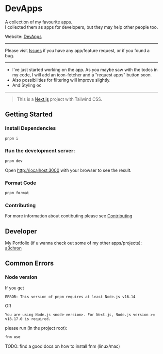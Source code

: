 # DevApps

A collection of my favourite apps.  
I collected them as apps for developers, but they may help other people too.

Website: [DevApps](https://dev-apps.vercel.app/)

---

Please visit [Issues](https://github.com/kurtschambach/DevApps/issues/new/choose)
if you have any app/feature request, or if you found a bug.

---

- I've just started working on the app. As you maybe saw with the todos in my code, I will add an icon-fetcher and a "request apps" button soon.
- Also possibilities for filtering will improve slightly.
- And Styling oc

---

> This is a [Next.js](https://nextjs.org/) project with Tailwind CSS.

## Getting Started

### Install Dependencies

```bash
pnpm i
```

### Run the development server:

```bash
pnpm dev
```

Open [http://localhost:3000](http://localhost:3000) with your browser to see the result.

### Format Code

```bash
pnpm format
```

### Contributing

For more information about contibuting please see [Contributing](./CONTRIBUTING.md)

## Developer

My Portfolio (if u wanna check out some of my other apps/projects): [a3chron](https://a3chron.vercel.app/)

## Common Errors

### Node version

If you get

```
ERROR: This version of pnpm requires at least Node.js v16.14
```

OR

```
You are using Node.js <node-version>. For Next.js, Node.js version >= v18.17.0 is required.
```

please run (in the project root):

```bash
fnm use
```

TODO: find a good docs on how to install fnm (linux/mac)
